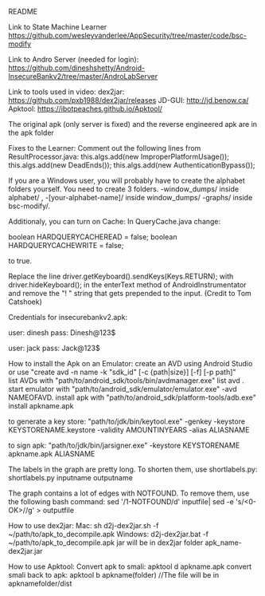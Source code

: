 README

Link to State Machine Learner
https://github.com/wesleyvanderlee/AppSecurity/tree/master/code/bsc-modify

Link to Andro Server (needed for login):
https://github.com/dineshshetty/Android-InsecureBankv2/tree/master/AndroLabServer

Link to tools used in video:
dex2jar: https://github.com/pxb1988/dex2jar/releases
JD-GUI: http://jd.benow.ca/
Apktool: https://ibotpeaches.github.io/Apktool/

The original apk (only server is fixed) and the reverse engineered apk are in the apk folder

Fixes to the Learner:
Comment out the following lines from ResultProcessor.java:
this.algs.add(new ImproperPlatformUsage());
this.algs.add(new DeadEnds());
this.algs.add(new AuthenticationBypass());
	
If you are a Windows user, you will probably have to create the alphabet folders yourself.
You need to create 3 folders. 
	-window_dumps/ inside alphabet/ , 
	-[your-alphabet-name]/ inside window_dumps/ 
	-graphs/ inside bsc-modify/.
	
Additionaly, you can turn on Cache:
In QueryCache.java change:

boolean HARDQUERYCACHEREAD = false;
boolean HARDQUERYCACHEWRITE = false;

to true. 

Replace the line driver.getKeyboard().sendKeys(Keys.RETURN); with driver.hideKeyboard(); 
in the enterText method of AndroidInstrumentator and remove the "! " string that gets prepended to the input. (Credit to Tom Catshoek)
	
Credentials for insecurebankv2.apk:

user: dinesh
pass: Dinesh@123$

user: jack
pass: Jack@123$

How to install the Apk on an Emulator:
create an AVD using Android Studio or use "create avd -n name -k "sdk_id" [-c {path|size}] [-f] [-p path]"  
list AVDs with "path/to/android_sdk/tools/bin/avdmanager.exe" list avd . 
start emulator with "path/to/android_sdk/emulator/emulator.exe" -avd NAMEOFAVD. 
install apk with "path/to/android_sdk/platform-tools/adb.exe" install apkname.apk

to generate a key store:
"path/to/jdk/bin/keytool.exe" -genkey -keystore KEYSTORENAME.keystore -validity AMOUNTINYEARS -alias ALIASNAME

to sign apk:
"path/to/jdk/bin/jarsigner.exe" -keystore KEYSTORENAME apkname.apk ALIASNAME

The labels in the graph are pretty long. To shorten them, use shortlabels.py:
shortlabels.py inputname outputname

The graph contains a lot of edges with NOTFOUND. To remove them, use the following bash command:
sed '/1-NOTFOUND/d' inputfile| sed -e 's/\<0-OK\>//g' > outputfile

How to use dex2jar:
Mac: sh d2j-dex2jar.sh -f ~/path/to/apk_to_decompile.apk
Windows: d2j-dex2jar.bat -f ~/path/to/apk_to_decompile.apk
jar will be in 	dex2jar folder apk_name-dex2jar.jar

How to use Apktool:
Convert apk to smali: apktool d apkname.apk
convert smali back to apk: apktool b apkname(folder)  //The file will be in apknamefolder/dist



